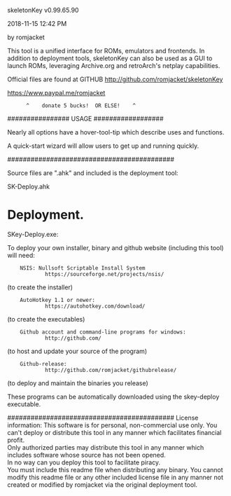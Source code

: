 skeletonKey v0.99.65.90

 2018-11-15 12:42 PM
 
by romjacket 

This tool is a unified interface for ROMs, emulators and frontends.
In addition to deployment tools, skeletonKey can also be used as a GUI to launch
ROMs, leveraging Archive.org and retroArch's netplay capabilities.

Official files are found at GITHUB
http://github.com/romjacket/skeletonKey


https://www.paypal.me/romjacket

          ^    donate 5 bucks!  OR ELSE!    ^
  


################  USAGE  ##################

Nearly all options have a hover-tool-tip which describe uses and functions.

A quick-start wizard will allow users to get up and running quickly.

###########################################

Source files are ".ahk" and included is the deployment tool:

SK-Deploy.ahk

# Deployment.

SKey-Deploy.exe:  

To deploy your own installer, binary and github website (including this tool) will need:

		NSIS: Nullsoft Scriptable Install System
				https://sourceforge.net/projects/nsis/
(to create the installer)

		AutoHotkey 1.1 or newer:
				https://autohotkey.com/download/
(to create the executables)
				
		Github account and command-line programs for windows:
				http://github.com/
(to host and update your source of the program)
		
		Github-release:
				http://github.com/romjacket/githubrelease/
				
(to deploy and maintain the binaries you release)

These programs can be automatically downloaded using the skey-deploy executable.

###########################################
License information:
This software is for personal, non-commercial use only.
You can't deploy or distribute this tool in any manner which facilitates financial profit.  
Only authorized parties may distribute this tool in any manner which includes software whose source has not been opened.  
In no way can you deploy this tool to facilitate piracy.  
You must include this readme file when distributing any binary.
You cannot modify this readme file or any other included license file in any manner not created or modified by romjacket via the original deployment tool.
